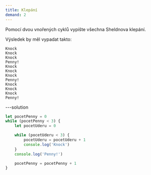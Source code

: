 ```yaml
---
title: Klepání
demand: 2
---
```


Pomocí dvou vnořených cyklů vypište všechna Sheldnova klepání.

Výsledek by měl vypadat takto:

```text
Knock
Knock
Knock
Penny!
Knock
Knock
Knock
Penny!
Knock
Knock
Knock
Penny!
```

---solution

```js
let pocetPenny = 0
while (pocetPenny < 3) {
	let pocetUderu = 0

	while (pocetUderu < 3) {
		pocetUderu = pocetUderu + 1
		console.log('Knock')
	}
	console.log('Penny!')

	pocetPenny = pocetPenny + 1
}
```
